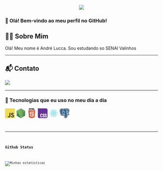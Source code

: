 <p align="center">
  <img src="https://capsule-render.vercel.app/api?type=waving&color=gradient&height=100&section=header"/>
</p>


### 👋 Olá! Bem-vindo ao meu perfil no GitHub!

## 🙋‍♂️ Sobre Mim

Olá! Meu nome é André Lucca.
Sou estudando so SENAI Valinhos

---

## 📬 Contato
<div>
  <a href="https://www.instagram.com/lucca.19nn/" target="_blank"><img src="https://img.shields.io/badge/-Instagram-%23E4405F?style=for-the-badge&logo=instagram&logoColor=white"></a>
</div>

---

### 🚀 Tecnologias que eu uso no meu dia a dia

<code><img height="32" src="https://raw.githubusercontent.com/github/explore/80688e429a7d4ef2fca1e82350fe8e3517d3494d/topics/javascript/javascript.png" alt="Javascript"/></code>
<code><img height="32" src="https://raw.githubusercontent.com/github/explore/80688e429a7d4ef2fca1e82350fe8e3517d3494d/topics/nodejs/nodejs.png" alt="Nodejs"/></code>
<code><img height="32" src="https://raw.githubusercontent.com/github/explore/80688e429a7d4ef2fca1e82350fe8e3517d3494d/topics/html/html.png" alt="HTML5"/></code>
<code><img height="32" src="https://raw.githubusercontent.com/github/explore/80688e429a7d4ef2fca1e82350fe8e3517d3494d/topics/css/css.png" alt="CSS"/></code>
<code><img height="32" src="https://raw.githubusercontent.com/github/explore/80688e429a7d4ef2fca1e82350fe8e3517d3494d/topics/react/react.png" alt="React"/></code>
<code><img height="32" src="https://raw.githubusercontent.com/github/explore/80688e429a7d4ef2fca1e82350fe8e3517d3494d/topics/postgresql/postgresql.png" alt="PostegreSQL"/><code>

---

###  Github Status 
![Minhas estatísticas](https://github-readme-stats.vercel.app/api?username=lucca19nn&show_icons=true&theme=tokyonight)
